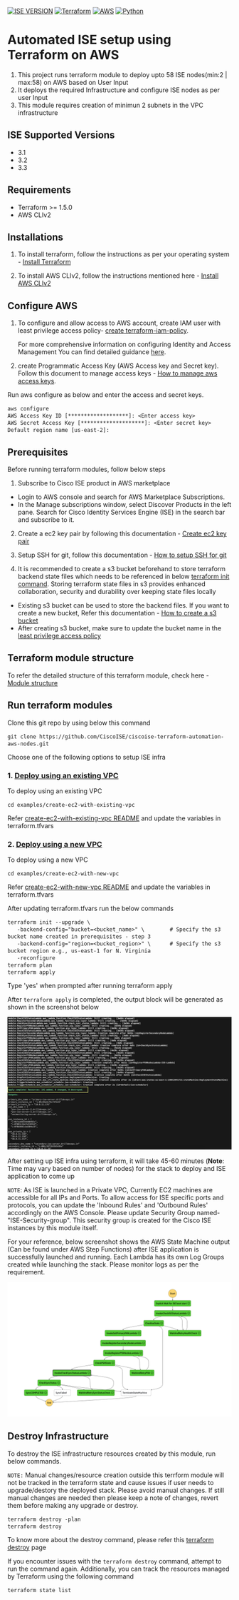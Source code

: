 [![ISE VERSION](https://img.shields.io/badge/ISE%20SUPPORTED%20VERSIONS-3.1,%203.2%20AND%203.3-blue?style=for-the-badge&logo=cisco)](#)
[![Terraform](https://img.shields.io/badge/IaC-Terraform-blue?style=for-the-badge&logo=terraform)](https://registry.terraform.io/providers/hashicorp/aws/latest/docs)
[![AWS](https://img.shields.io/badge/Cloud-AWS-blue?style=for-the-badge&logo=amazonaws)](https://aws.amazon.com/)
[![Python](https://img.shields.io/badge/AWS%20Lambda-Python-3572A5?style=for-the-badge)](./modules/lambda_modules)

# Automated ISE setup using Terraform on AWS

1. This project runs terraform module to deploy upto 58 ISE nodes(min:2 | max:58) on AWS based on User Input
2. It deploys the required Infrastructure and configure ISE nodes as per user Input
3. This module requires creation of minimun 2 subnets in the VPC infrastructure

## ISE Supported Versions
- 3.1
- 3.2
- 3.3

## Requirements
- Terraform >= 1.5.0
- AWS CLIv2

## Installations
1. To install terraform, follow the instructions as per your operating system - [Install Terraform](https://developer.hashicorp.com/terraform/tutorials/aws-get-started/install-cli)

2. To install AWS CLIv2, follow the instructions mentioned here - [Install AWS CLIv2](https://docs.aws.amazon.com/cli/latest/userguide/getting-started-install.html)


## Configure AWS
1. To configure and allow access to AWS account, create IAM user with least privilege access policy- [create terraform-iam-policy](./docs/terraform-policy.json). 

      For more comprehensive information on configuring Identity and  Access Management You can find detailed guidance  [here](./docs/iampolicyreadme.md).

 2. create Programmatic Access Key (AWS Access key and Secret key). Follow this document to manage access keys - [How to manage aws access keys](https://docs.aws.amazon.com/IAM/latest/UserGuide/id_credentials_access-keys.html#Using_CreateAccessKey). 

Run aws configure as below and enter the access and secret keys.

```
aws configure
AWS Access Key ID [*******************]: <Enter access key>
AWS Secret Access Key [********************]: <Enter secret key>
Default region name [us-east-2]: 

```

## Prerequisites
Before running terraform modules, follow below steps

1. Subscribe to Cisco ISE product in AWS marketplace
- Login to AWS console and search for AWS Marketplace Subscriptions. 
- In the Manage subscriptions window, select Discover Products in the left pane. Search for Cisco Identity Services Engine (ISE) in the search bar and subscribe to it.

2. Create a ec2 key pair by following this documentation - [Create ec2 key pair](https://docs.aws.amazon.com/AWSEC2/latest/UserGuide/create-key-pairs.html)

3. Setup SSH for git, follow this documentation - [How to setup SSH for git](https://www.warp.dev/terminus/git-clone-ssh) 

4. It is recommended to create a s3 bucket beforehand to store terraform backend state files which needs to be referenced in below [terraform init command](#terraform_init_command). Storing terraform state files in s3 provides enhanced collaboration, security and durability over keeping state files locally
  - Existing s3 bucket can be used to store the backend files. If you want to create a new bucket, Refer this documentation - [How to create a s3 bucket](https://docs.aws.amazon.com/AmazonS3/latest/userguide/create-bucket-overview.html)
  - After creating s3 bucket, make sure to update the bucket name in the [least privilege access policy](./docs/terraform-policy.json#L206)


## Terraform module structure

To refer the detailed structure of this terraform module, check here - [Module structure](./docs/directory-structure.md)

## Run terraform modules

Clone this git repo by using below this command 
  ```
  git clone https://github.com/CiscoISE/ciscoise-terraform-automation-aws-nodes.git
  ```

Choose one of the following options to setup ISE infra
### 1. [Deploy using an existing VPC](./examples/create-ec2-with-existing-vpc/)

To deploy using an existing VPC
  ```
  cd examples/create-ec2-with-existing-vpc
  ```
  Refer [create-ec2-with-existing-vpc README](./examples/create-ec2-with-existing-vpc/README.md) and update the variables in terraform.tfvars

### 2. [Deploy using a new VPC](./examples/create-ec2-with-new-vpc/)

To deploy using a new VPC
```
cd examples/create-ec2-with-new-vpc
```
Refer [create-ec2-with-new-vpc README](./examples/create-ec2-with-new-vpc/README.md) and update the variables in terraform.tfvars

<a name="terraform_init_command"></a>
After updating terraform.tfvars run the below commands
 ```
 terraform init --upgrade \
    -backend-config="bucket=<bucket_name>" \        # Specify the s3 bucket name created in prerequisites - step 3
    -backend-config="region=<bucket_region>" \      # Specify the s3 bucket region e.g., us-east-1 for N. Virginia
    -reconfigure
 terraform plan
 terraform apply
 ```

Type 'yes' when prompted after running terraform apply

After `terraform apply` is completed, the output block will be generated as shown in the screenshot below

![alt terraform output](./docs/terraform_ouput.png)

After setting up ISE infra using terraform, it will take 45-60 minutes (**Note**: Time may vary based on number of nodes) for the stack to deploy and ISE application to come up

`NOTE`: As ISE is launched in a Private VPC, Currently EC2 machines are accessible for all IPs and Ports. To allow access for ISE specific ports and protocols, you can update the 'Inbound Rules' and 'Outbound Rules' accordingly on the AWS Console. Please update Security Group named- "ISE-Security-group". This security group is created for the Cisco ISE instances by this module itself.


For your reference, below screenshot shows the AWS State Machine output (Can be found under AWS Step Functions) after ISE application is successfully launched and running. Each Lambda has its own Log Groups created while launching the stack. Please monitor logs as per the requirement.

![alt state machine output](./docs/state_machine_diagram.png)

## Destroy Infrastructure

To destroy the ISE infrastructure resources created by this module, run below commands.

`NOTE:`
Manual changes/resource creation outside this terrform module will not be tracked in the terraform state and cause issues if user needs to upgrade/destory the deployed stack. Please avoid manual changes. 
If still manual changes are needed then please keep a note of changes, revert them before making any upgrade or destroy.

```
terraform destroy -plan
terraform destroy
``` 
To know more about the destroy command, please refer this [terraform destroy](https://developer.hashicorp.com/terraform/cli/commands/destroy) page

If you encounter issues with the `terraform destroy` command, attempt to run the command again. Additionally, you can track the resources managed by Terraform using the following command

```
terraform state list
```








